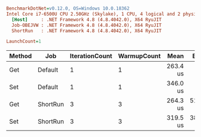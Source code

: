 ``` ini

BenchmarkDotNet=v0.12.0, OS=Windows 10.0.18362
Intel Core i7-6500U CPU 2.50GHz (Skylake), 1 CPU, 4 logical and 2 physical cores
  [Host]     : .NET Framework 4.8 (4.8.4042.0), X64 RyuJIT
  Job-OBEJVW : .NET Framework 4.8 (4.8.4042.0), X64 RyuJIT
  ShortRun   : .NET Framework 4.8 (4.8.4042.0), X64 RyuJIT

LaunchCount=1  

```
| Method |      Job | IterationCount | WarmupCount |     Mean |    Error |  StdDev |  StdErr |      Min |       Q1 |   Median |       Q3 |      Max |    Op/s |
|------- |--------- |--------------- |------------ |---------:|---------:|--------:|--------:|---------:|---------:|---------:|---------:|---------:|--------:|
|    Get |  Default |              1 |           1 | 263.4 us |       NA | 0.00 us | 0.00 us | 263.4 us | 263.4 us | 263.4 us | 263.4 us | 263.4 us | 3,796.7 |
|    Set |  Default |              1 |           1 | 346.0 us |       NA | 0.00 us | 0.00 us | 346.0 us | 346.0 us | 346.0 us | 346.0 us | 346.0 us | 2,890.3 |
|    Get | ShortRun |              3 |           3 | 264.3 us | 51.32 us | 2.81 us | 1.62 us | 261.7 us | 261.7 us | 263.9 us | 267.3 us | 267.3 us | 3,783.9 |
|    Set | ShortRun |              3 |           3 | 319.5 us | 38.94 us | 2.13 us | 1.23 us | 317.9 us | 317.9 us | 318.6 us | 321.9 us | 321.9 us | 3,130.1 |
